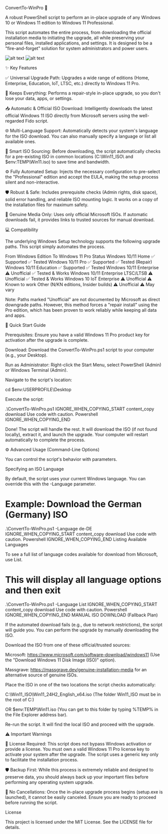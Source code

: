 ConvertTo-WinPro 🚀

A robust PowerShell script to perform an in-place upgrade of any Windows 10 or Windows 11 edition to Windows 11 Professional.

This script automates the entire process, from downloading the official installation media to initiating the upgrade, all while preserving your personal files, installed applications, and settings. It is designed to be a "fire-and-forget" solution for system administrators and power users.

![alt text](https://img.shields.io/badge/PowerShell-5.1+-blue.svg)
![alt text](https://img.shields.io/badge/License-MIT-yellow.svg)

✨ Key Features

✅ Universal Upgrade Path: Upgrades a wide range of editions (Home, Enterprise, Education, IoT, LTSC, etc.) directly to Windows 11 Pro.

📂 Keeps Everything: Performs a repair-style in-place upgrade, so you don't lose your data, apps, or settings.

📥 Automatic & Official ISO Download: Intelligently downloads the latest official Windows 11 ISO directly from Microsoft servers using the well-regarded Fido script.

🌐 Multi-Language Support: Automatically detects your system's language for the ISO download. You can also manually specify a language or list all available ones.

🧠 Smart ISO Sourcing: Before downloading, the script automatically checks for a pre-existing ISO in common locations (C:\Win11_ISO\ and $env:TEMP\Win11.iso) to save time and bandwidth.

⚙️ Fully Automated Setup: Injects the necessary configuration to pre-select the "Professional" edition and accept the EULA, making the setup process silent and non-interactive.

🛡️ Robust & Safe: Includes prerequisite checks (Admin rights, disk space), solid error handling, and reliable ISO mounting logic. It works on a copy of the installation files for maximum safety.

💯 Genuine Media Only: Uses only official Microsoft ISOs. If automatic downloads fail, it provides links to trusted sources for manual download.

💻 Compatibility

The underlying Windows Setup technology supports the following upgrade paths. This script simply automates the process.

From Windows Edition	To Windows 11 Pro	Status
Windows 10/11 Home	✅ Supported	✅ Tested
Windows 10/11 Pro	✅ Supported	✅ Tested (Repair)
Windows 10/11 Education	✅ Supported	✅ Tested
Windows 10/11 Enterprise	⚠️ Unofficial	✅ Tested & Works
Windows 10/11 Enterprise LTSC/LTSB	⚠️ Unofficial	✅ Tested & Works
Windows 10 IoT Enterprise	⚠️ Unofficial	⚠️ Known to work
Other (N/KN editions, Insider builds)	⚠️ Unofficial	⚠️ May vary

Note: Paths marked "Unofficial" are not documented by Microsoft as direct downgrade paths. However, this method forces a "repair install" using the Pro edition, which has been proven to work reliably while keeping all data and apps.

🚀 Quick Start Guide

Prerequisites: Ensure you have a valid Windows 11 Pro product key for activation after the upgrade is complete.

Download: Download the ConvertTo-WinPro.ps1 script to your computer (e.g., your Desktop).

Run as Administrator: Right-click the Start Menu, select PowerShell (Admin) or Windows Terminal (Admin).

Navigate to the script's location:

cd $env:USERPROFILE\Desktop


Execute the script:

.\ConvertTo-WinPro.ps1
IGNORE_WHEN_COPYING_START
content_copy
download
Use code with caution.
Powershell
IGNORE_WHEN_COPYING_END

Done! The script will handle the rest. It will download the ISO (if not found locally), extract it, and launch the upgrade. Your computer will restart automatically to complete the process.

⚙️ Advanced Usage (Command-Line Options)

You can control the script's behavior with parameters.

Specifying an ISO Language

By default, the script uses your current Windows language. You can override this with the -Language parameter.

# Example: Download the German (Germany) ISO
.\ConvertTo-WinPro.ps1 -Language de-DE
IGNORE_WHEN_COPYING_START
content_copy
download
Use code with caution.
Powershell
IGNORE_WHEN_COPYING_END
Listing Available Languages

To see a full list of language codes available for download from Microsoft, use List.

# This will display all language options and then exit
.\ConvertTo-WinPro.ps1 -Language List
IGNORE_WHEN_COPYING_START
content_copy
download
Use code with caution.
Powershell
IGNORE_WHEN_COPYING_END
MANUAL ISO DOWNLOAD (Fallback Plan)

If the automated download fails (e.g., due to network restrictions), the script will guide you. You can perform the upgrade by manually downloading the ISO.

Download the ISO from one of these official/trusted sources:

Microsoft: https://www.microsoft.com/software-download/windows11 (Use the "Download Windows 11 Disk Image (ISO)" option).

Massgrave: https://massgrave.dev/genuine-installation-media for an alternative source of genuine ISOs.

Place the ISO in one of the two locations the script checks automatically:

C:\Win11_ISO\Win11_24H2_English_x64.iso (The folder Win11_ISO must be in the root of C:)

OR $env:TEMP\Win11.iso (You can get to this folder by typing %TEMP% in the File Explorer address bar).

Re-run the script. It will find the local ISO and proceed with the upgrade.

⚠️ Important Warnings

🔑 License Required: This script does not bypass Windows activation or provide a license. You must own a valid Windows 11 Pro license key to activate your system after the upgrade. The script uses a generic key only to facilitate the installation process.

🛡️ Backup First: While this process is extremely reliable and designed to preserve data, you should always back up your important files before performing any operating system upgrade.

🚫 No Cancellations: Once the in-place upgrade process begins (setup.exe is launched), it cannot be easily canceled. Ensure you are ready to proceed before running the script.

License

This project is licensed under the MIT License. See the LICENSE file for details.
